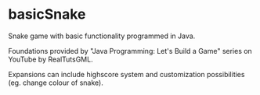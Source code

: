# basicSnake
Snake game with basic functionality programmed in Java.

Foundations provided by "Java Programming: Let's Build a Game" series on YouTube by RealTutsGML.

Expansions can include highscore system and customization possibilities (eg. change colour of snake).
